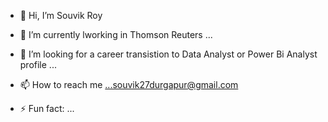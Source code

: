 - 👋 Hi, I’m Souvik Roy

- 🌱 I’m currently lworking in Thomson Reuters ...
  
- 💞️ I’m looking for a career transistion to Data Analyst or Power Bi Analyst profile ...
  
- 📫 How to reach me ...souvik27durgapur@gmail.com

- ⚡ Fun fact: ...

<!---
souvikroy27/souvikroy27 is a ✨ special ✨ repository because its `README.md` (this file) appears on your GitHub profile.
You can click the Preview link to take a look at your changes.
--->
